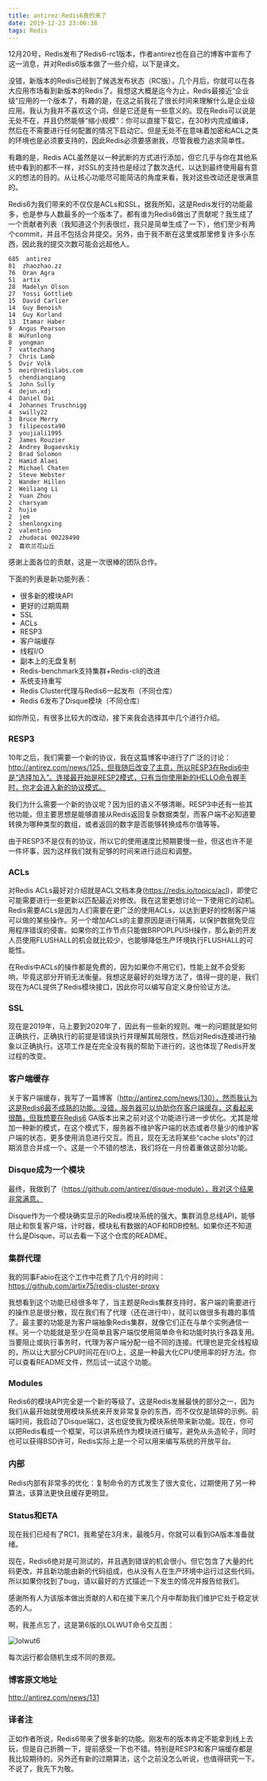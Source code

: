 ```yaml
---
title: antirez:Redis6真的来了
date: 2019-12-23 23:06:38
tags: Redis
---
```


12月20号，Redis发布了Redis6-rc1版本，作者antirez也在自己的博客中宣布了这一消息，并对Redis6版本做了一些介绍，以下是译文。<!-- more -->

没错，新版本的Redis已经到了候选发布状态（RC版），几个月后，你就可以在各大应用市场看到新版本的Redis了。我想这大概是迄今为止，Redis最接近“企业级”应用的一个版本了，有趣的是，在这之前我花了很长时间来理解什么是企业级应用。我认为我并不喜欢这个词，但是它还是有一些意义的。现在Redis可以说是无处不在，并且仍然能够“缩小规模”：你可以直接下载它，在30秒内完成编译，然后在不需要进行任何配置的情况下启动它。但是无处不在意味着加密和ACL之类的环境也是必须要支持的，因此Redis必须要感谢我，尽管我极力追求简单性。

有趣的是，Redis ACL虽然是以一种武断的方式进行添加，但它几乎与你在其他系统中看到的都不一样，对SSL的支持也是经过了数次迭代，以达到最终使用最有意义的想法的目的。从让核心功能尽可能简洁的角度来看，我对这些改动还是很满意的。

Redis6为我们带来的不仅仅是ACLs和SSL，据我所知，这是Redis发行的功能最多，也是参与人数最多的一个版本了。都有谁为Redis6做出了贡献呢？我生成了一个贡献者列表（我知道这个列表很烂，我只是简单生成了一下），他们至少有两个commit，并且不包括合并提交。另外，由于我不断在这里或那里修复许多小东西，因此我的提交次数可能会远超他人。

``` 
685  antirez
81  zhaozhao.zz
76  Oran Agra
51  artix
28  Madelyn Olson
27  Yossi Gottlieb
15  David Carlier
14  Guy Benoish
14  Guy Korland
13  Itamar Haber
9  Angus Pearson
8  WuYunlong
8  yongman
7  vattezhang
7  Chris Lamb
5  Dvir Volk
5  meir@redislabs.com
5  chendianqiang
5  John Sully
4  dejun.xdj
4  Daniel Dai
4  Johannes Truschnigg
4  swilly22
3  Bruce Merry
3  filipecosta90
3  youjiali1995
2  James Rouzier
2  Andrey Bugaevskiy
2  Brad Solomon
2  Hamid Alaei
2  Michael Chaten
2  Steve Webster
2  Wander Hillen
2  Weiliang Li
2  Yuan Zhou
2  charsyam
2  hujie
2  jem
2  shenlongxing
2  valentino
2  zhudacai 00228490
2  喜欢兰花山丘
```

感谢上面各位的贡献，这是一次很棒的团队合作。

下面的列表是新功能列表：

- 很多新的模块API
- 更好的过期周期
- SSL
- ACLs
- RESP3
- 客户端缓存
- 线程I/O
- 副本上的无盘复制
- Redis-benchmark支持集群+Redis-cli的改进
- 系统支持重写
- Redis Cluster代理与Redis6一起发布（不同仓库）
- Redis 6发布了Disque模块（不同仓库）

如你所见，有很多比较大的改动，接下来我会选择其中几个进行介绍。

### RESP3

10年之后，我们需要一个新的协议，我在这篇博客中进行了广泛的讨论：http://antirez.com/news/125，但我随后改变了主意，所以RESP3在Redis6中是“选择加入”。连接最开始是RESP2模式，只有当你使用新的HELLO命令握手时，你才会进入新的协议模式。

我们为什么需要一个新的协议呢？因为旧的语义不够清晰。RESP3中还有一些其他功能，但主要思想是能够直接从Redis返回复杂数据类型，而客户端不必知道要转换为哪种类型的数组，或者返回的数字是否能够转换成布尔值等等。

由于RESP3不是仅有的协议，所以它的使用速度比预期要慢一些，但这也许不是一件坏事，因为这样我们就有足够的时间来进行适应和调整。

### ACLs

对Redis ACLs最好对介绍就是ACL文档本身(https://redis.io/topics/acl)，即使它可能需要进行一些更新以匹配最近对修改。我在这里更想讨论一下使用它的动机。Redis需要ACLs是因为人们需要在更广泛的使用ACLs，以达到更好的控制客户端可以做的某些操作。另一个增加ACLs的主要原因是进行隔离，以保护数据免受应用程序错误的侵害。如果你的工作节点只能做BRPOPLPUSH操作，那么新的开发人员使用FLUSHALL的机会就比较少，也能够降低生产环境执行FLUSHALL的可能性。

在Redis中ACLs的操作都是免费的，因为如果你不用它们，性能上就不会受影响，毕竟这部分开销无法衡量。我想这是最好的处理方法了，值得一提的是，我们现在为ACL提供了Redis模块接口，因此你可以编写自定义身份验证方法。

### SSL

现在是2019年，马上要到2020年了，因此有一些新的规则。唯一的问题就是如何正确执行，正确执行的前提是错误执行并理解其局限性，然后对Redis连接进行抽象以正确执行。这项工作是在完全没有我的帮助下进行的，这也体现了Redis开发过程的改变。

### 客户端缓存

关于客户端缓存，我写了一篇博客（http://antirez.com/news/130），然而我认为这是Redis6最不成熟的功能。没错，服务器可以协助你在客户端缓存，这看起来很酷，但我想要在Redis6 GA版本出来之前对这个功能进行进一步优化。尤其是增加一种新的模式，在这个模式下，服务器不维护客户端的状态或者尽量少的维护客户端的状态，更多使用消息进行交互。而且，现在无法将某些“cache slots”的过期消息合并成一个。这是一个不错的想法，我们将在一月份着重做这部分功能。

### Disque成为一个模块

最终，我做到了（https://github.com/antirez/disque-module），我对这个结果非常满意。

Disque作为一个模块确实显示的Redis模块系统的强大。集群消息总线API，能够阻止和恢复客户端，计时器，模块私有数据的AOF和RDB控制。如果你还不知道什么是Disque，可以去看一下这个仓库的README。

### 集群代理

我的同事Fabio在这个工作中花费了几个月的时间：https://github.com/artix75/redis-cluster-proxy

我想看到这个功能已经很多年了，当主题是Redis集群支持时，客户端的需要进行的操作总是很分散，现在我们有了代理（还在进行中），就可以做很多有趣的事情了。最主要的功能是为客户端抽象Redis集群，就像它们正在与单个实例通信一样。另一个功能就是至少在简单且客户端仅使用简单命令和功能时执行多路复用。当要阻止或执行事务时，代理为客户端分配一组不同的连接。代理也是完全线程级的，所以让大部分CPU时间花在I/O上，这是一种最大化CPU使用率的好方法。你可以查看README文件，然后试一试这个功能。

### Modules

Redis6的模块API完全是一个新的等级了。这是Redis发展最快的部分之一，因为我们从最开始就使用模块系统来开发非常复杂的东西，而不仅仅是琐碎的示例。前端时间，我启动了Disque端口，这也促使我为模块系统带来新功能。现在，你可以把Redis看成一个框架，可以讲系统作为模块进行编写，避免从头造轮子，同时也可以获得BSD许可，Redis实际上是一个可以用来编写系统的开放平台。

### 内部

Redis内部有非常多的优化：复制命令的方式发生了很大变化，过期使用了另一种算法，该算法更快且缓存更明显。

### Status和ETA

现在我们已经有了RC1，我希望在3月末，最晚5月，你就可以看到GA版本准备就绪。

现在，Redis6绝对是可测试的，并且遇到错误的机会很小。但它包含了大量的代码更改，并且新功能由新的代码组成，也从没有人在生产环境中运行过这些代码。所以如果你找到了bug，请以最好的方式描述一下发生的情况并报告给我们。

感谢所有人为该版本做出贡献的人和在接下来几个月中帮助我们维护它处于稳定状态的人。

啊，我差点忘了，这是第6版的LOLWUT命令交互图：

![lolwut6](https://res.cloudinary.com/dxydgihag/image/upload/v1577098772/Blog/Redis/lolwut6.png)

每次运行都会随机生成不同的景观。

### 博客原文地址

 http://antirez.com/news/131 

### 译者注

正如作者所说，Redis6带来了很多新的功能。刚发布的版本肯定不能拿到线上去玩，但是自己折腾一下，提前感受一下也不错。特别是RESP3和客户端缓存都是我比较期待的。另外还有新的过期算法，这个之前没怎么听说，也值得研究一下。不说了，我先下为敬。